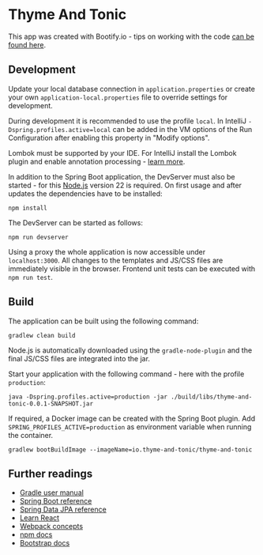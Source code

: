 # Thyme And Tonic

This app was created with Bootify.io - tips on working with the code [can be found here](https://bootify.io/next-steps/).

## Development

Update your local database connection in `application.properties` or create your own `application-local.properties` file to override settings for development.

During development it is recommended to use the profile `local`. In IntelliJ `-Dspring.profiles.active=local` can be added in the VM options of the Run Configuration after enabling this property in "Modify options".

Lombok must be supported by your IDE. For IntelliJ install the Lombok plugin and enable annotation processing - [learn more](https://bootify.io/next-steps/spring-boot-with-lombok.html).

In addition to the Spring Boot application, the DevServer must also be started - for this [Node.js](https://nodejs.org/) version 22 is required. On first usage and after updates the dependencies have to be installed:

```
npm install
```

The DevServer can be started as follows:

```
npm run devserver
```

Using a proxy the whole application is now accessible under `localhost:3000`. All changes to the templates and JS/CSS files are immediately visible in the browser. Frontend unit tests can be executed with `npm run test`.

## Build

The application can be built using the following command:

```
gradlew clean build
```

Node.js is automatically downloaded using the `gradle-node-plugin` and the final JS/CSS files are integrated into the jar.

Start your application with the following command - here with the profile `production`:

```
java -Dspring.profiles.active=production -jar ./build/libs/thyme-and-tonic-0.0.1-SNAPSHOT.jar
```

If required, a Docker image can be created with the Spring Boot plugin. Add `SPRING_PROFILES_ACTIVE=production` as environment variable when running the container.

```
gradlew bootBuildImage --imageName=io.thyme-and-tonic/thyme-and-tonic
```

## Further readings

* [Gradle user manual](https://docs.gradle.org/)  
* [Spring Boot reference](https://docs.spring.io/spring-boot/docs/current/reference/htmlsingle/)  
* [Spring Data JPA reference](https://docs.spring.io/spring-data/jpa/reference/jpa.html)
* [Learn React](https://react.dev/learn)
* [Webpack concepts](https://webpack.js.org/concepts/)  
* [npm docs](https://docs.npmjs.com/)  
* [Bootstrap docs](https://getbootstrap.com/docs/5.3/getting-started/introduction/)  
